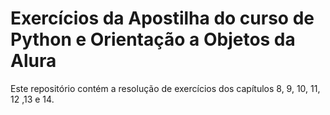# Exercícios da Apostilha do curso de Python e Orientação a Objetos da Alura

Este repositório contém a resolução de exercícios dos capítulos 8, 9, 10, 11, 12 ,13 e 14.

